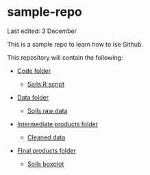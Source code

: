 # sample-repo

Last edited: 3 December

This is a sample repo to learn how to ise Github.

This repository will contain the following:
- [Code folder](code)
  - [Soils R script](code/soils-script.R)
  
- [Data folder](data)
  - [Soils raw data](data/soils-raw.csv)
  
- [Intermediate products folder](idt-pdt)
  - [Cleaned data](idt-pdt/soils.cleaned.csv)

- [FInal products folder](final-pdt)
  - [Soils boxplot](final-pdt/boxplot.png)
